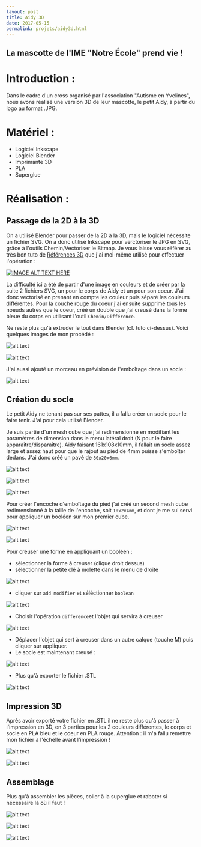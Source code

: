 ```yaml
---
layout: post
title: Aidy 3D
date: 2017-05-15
permalink: projets/aidy3d.html
---
```


## La mascotte de l'IME "Notre École" prend vie !

Introduction :
=====

Dans le cadre d'un cross organisé par l'association "Autisme en Yvelines", nous avons réalisé une version 3D de leur mascotte, le petit Aidy, à partir du logo au format .JPG.

Matériel :
=====

* Logiciel Inkscape
* Logiciel Blender
* Imprimante 3D
* PLA
* Superglue


Réalisation :
=====

## Passage de la 2D à la 3D

On a utilisé Blender pour passer de la 2D à la 3D, mais le logiciel nécessite un fichier SVG.
On a donc utilisé Inkscape pour verctoriser le JPG en SVG, grâce à l'outils Chemin/Vectoriser le Bitmap.
Je vous laisse vous référer au très bon tuto de [Références 3D](https://www.references3d.com/convertir-une-image-en-objet-3d-blender/#.WRnJ-hOLTMV) que j'ai moi-même utilisé pour effectuer l'opération :


[![IMAGE ALT TEXT HERE](https://img.youtube.com/vi/watch?v=sO-AI0nfnTs/0.jpg)](https://www.youtube.com/watch?v=sO-AI0nfnTs)

La difficulté ici a été de partir d'une image en couleurs et de créer par la suite 2 fichiers SVG, un pour le corps de Aidy et un pour son coeur. J'ai donc vectorisé en prenant en compte les couleur puis séparé les couleurs différentes. Pour la couche rouge du coeur j'ai ensuite supprimé tous les noeuds autres que le coeur, créé un double que j'ai creusé dans la forme bleue du corps en utilisant l'outil `Chemin/Différence`.

Ne reste plus qu'à extruder le tout dans Blender (cf. tuto ci-dessus).
Voici quelques images de mon procédé :


[Vectorisation du logo]: /images/Aidy/jpeg_vs_svg.png
![alt text][Vectorisation du logo]

[Découpe de la forme du coeur]: /images/Aidy/Coeur1.png
![alt text][Découpe de la forme du coeur]


J'ai aussi ajouté un morceau en prévision de l'emboîtage dans un socle :

[Ajout pour socle]: /images/Aidy/Pied_socle.png
![alt text][Ajout pour socle]

## Création du socle

Le petit Aidy ne tenant pas sur ses pattes, il a fallu créer un socle pour le faire tenir.
J'ai pour cela utilisé Blender.

Je suis partie d'un mesh cube que j'ai redimensionné en modifiant les paramètres de dimension dans le menu latéral droit (N pour le faire apparaître/disparaître).
Aidy faisant 161x108x10mm, il fallait un socle assez large et assez haut pour que le rajout au pied de 4mm puisse s'emboîter dedans. J'ai donc créé un pavé de `80x20x6mm`.


[Socle1]: /images/Aidy/1.png
![alt text][Socle1]

[Socle2]: /images/Aidy/3.png
![alt text][Socle]

[Socle]: /images/Aidy/4.png
![alt text][Socle2]


Pour créer l'encoche d'emboîtage du pied j'ai créé un second mesh cube redimensionné à la taille de l'encoche, soit `10x2x4mm`, et dont je me sui servi pour appliquer un booléen sur mon premier cube.


[Socle3]: /images/Aidy/5.png
![alt text][Socle3]

[Socle4]: /images/Aidy/6.png
![alt text][Socle4]

Pour creuser une forme en appliquant un booléen :

- sélectionner la forme à creuser (clique droit dessus)
- sélectionner la petite clé à molette dans le menu de droite


[Socle5]: /images/Aidy/7.png
![alt text][Socle5]

- cliquer sur `add modifier` et séléctionner `boolean`


[Socle6]: /images/Aidy/8.png
![alt text][Socle6]

- Choisir l'opération `difference`et l'objet qui servira à creuser


[Socle7]: /images/Aidy/10.png
![alt text][Socle7]

- Déplacer l'objet qui sert à creuser dans un autre calque (touche M) puis cliquer sur appliquer.
- Le socle est maintenant creusé :


[Socle8]: /images/Aidy/11.png
![alt text][Socle8]

- Plus qu'à exporter le fichier .STL

[Socle9]: /images/Aidy/12.png
![alt text][Socle9]


## Impression 3D

Après avoir exporté votre fichier en .STL il ne reste plus qu'à passer à l'impression en 3D, en 3 parties pour les 2 couleurs différentes, le corps et socle en PLA bleu et le coeur en PLA rouge.
Attention : il m'a fallu remettre mon fichier à l'échelle avant l'impression !


[Print1]: /images/Aidy/Aidy1.jpg
![alt text][Print1]

[Print2]: /images/Aidy/Aidy3.jpg
![alt text][Print2]

## Assemblage

Plus qu'à assembler les pièces, coller à la superglue et raboter si nécessaire là où il faut !


[Print3]: /images/Aidy/Aidy4.jpg
![alt text][Print3]

[Print4]: /images/Aidy/Aidy5.jpg
![alt text][Print4]

[Print5]: /images/Aidy/Aidy6.jpg
![alt text][Print5]
